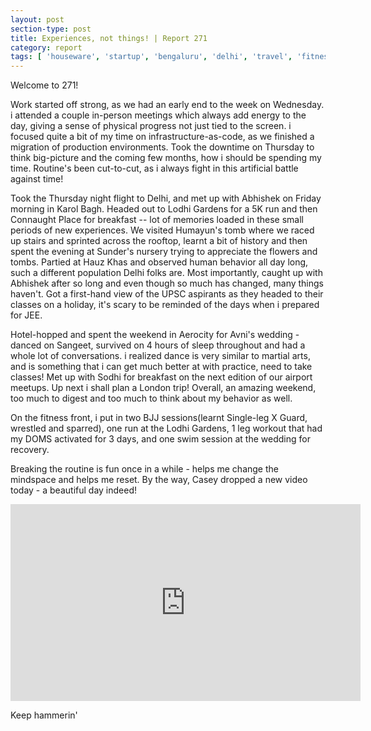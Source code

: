 ```yaml
---
layout: post
section-type: post
title: Experiences, not things! | Report 271
category: report
tags: [ 'houseware', 'startup', 'bengaluru', 'delhi', 'travel', 'fitness' ]
---
```


Welcome to 271!

Work started off strong, as we had an early end to the week on Wednesday. i attended a couple in-person meetings which always add energy to the day, giving a sense of physical progress not just tied to the screen. i focused quite a bit of my time on infrastructure-as-code, as we finished a migration of production environments. Took the downtime on Thursday to think big-picture and the coming few months, how i should be spending my time. Routine's been cut-to-cut, as i always fight in this artificial battle against time!

Took the Thursday night flight to Delhi, and met up with Abhishek on Friday morning in Karol Bagh. Headed out to Lodhi Gardens for a 5K run and then Connaught Place for breakfast -- lot of memories loaded in these small periods of new experiences. We visited Humayun's tomb where we raced up stairs and sprinted across the rooftop, learnt a bit of history and then spent the evening at Sunder's nursery trying to appreciate the flowers and tombs. Partied at Hauz Khas and observed human behavior all day long, such a different population Delhi folks are. Most importantly, caught up with Abhishek after so long and even though so much has changed, many things haven't. Got a first-hand view of the UPSC aspirants as they headed to their classes on a holiday, it's scary to be reminded of the days when i prepared for JEE.

Hotel-hopped and spent the weekend in Aerocity for Avni's wedding - danced on Sangeet, survived on 4 hours of sleep throughout and had a whole lot of conversations. i realized dance is very similar to martial arts, and is something that i can get much better at with practice, need to take classes! Met up with Sodhi for breakfast on the next edition of our airport meetups. Up next i shall plan a London trip! Overall, an amazing weekend, too much to digest and too much to think about my behavior as well. 

On the fitness front, i put in two BJJ sessions(learnt Single-leg X Guard, wrestled and sparred), one run at the Lodhi Gardens, 1 leg workout that had my DOMS activated for 3 days, and one swim session at the wedding for recovery.

Breaking the routine is fun once in a while - helps me change the mindspace and helps me reset. By the way, Casey dropped a new video today - a beautiful day indeed!

<iframe width="560" height="315" src="https://www.youtube.com/embed/8H771jAxq9E" title="YouTube video player" frameborder="0" allow="accelerometer; autoplay; clipboard-write; encrypted-media; gyroscope; picture-in-picture" allowfullscreen></iframe>

Keep hammerin'